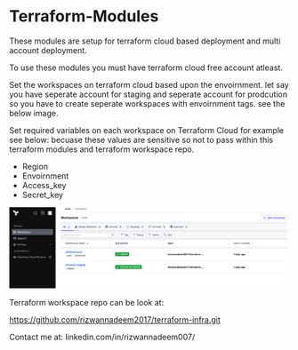 # Terraform-Modules

These modules are setup for terraform cloud based deployment and multi account deployment. 

To use these modules you must have terraform cloud free account atleast. 

Set the workspaces on terraform cloud based upon the envoirnment. let say you have seperate account for staging and seperate account for prodcution so you have to create seperate workspaces with envoirnment tags. see the below image.


Set required variables on each workspace on Terraform Cloud for example see below: becuase these values are sensitive so not to pass within this terraform modules and terraform workspace repo. 

* Region 
* Envoirnment
* Access_key
* Secret_key 

![alt text](https://github.com/rizwannadeem2017/terraform-modules/blob/main/image1.jpg?raw=true)

Terraform workspace repo can be look at: 

https://github.com/rizwannadeem2017/terraform-infra.git


Contact me at: linkedin.com/in/rizwannadeem007/